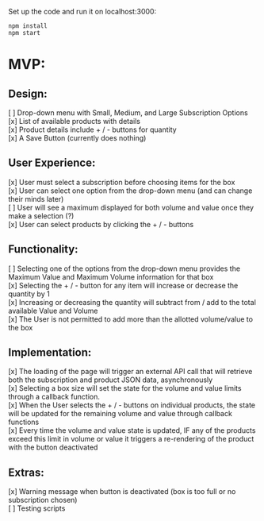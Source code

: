 Set up the code and run it on localhost:3000:

`npm install` <br />
`npm start`


# MVP:

## Design:
[ ] Drop-down menu with Small, Medium, and Large Subscription Options <br />
[x] List of available products with details <br />
[x] Product details include + / - buttons for quantity <br />
[x] A Save Button (currently does nothing) <br />

## User Experience:
[x] User must select a subscription before choosing items for the box <br />
[x] User can select one option from the drop-down menu (and can change their minds later) <br />
[ ] User will see a maximum displayed for both volume and value once they make a selection (?) <br />
[x] User can select products by clicking the + / - buttons <br />

## Functionality:
[ ] Selecting one of the options from the drop-down menu provides the Maximum Value and Maximum Volume information for that box <br />
[x] Selecting the + / - button for any item will increase or decrease the quantity by 1 <br />
[x] Increasing or decreasing the quantity will subtract from / add to the total available Value and Volume <br />
[x] The User is not permitted to add more than the allotted volume/value to the box <br />

## Implementation:
[x] The loading of the page will trigger an external API call that will retrieve both the subscription and product JSON data, asynchronously <br />
[x] Selecting a box size will set the state for the volume and value limits through a callback function. <br />
[x] When the User selects the + / - buttons on individual products, the state will be updated for the remaining volume and value through callback functions <br />
[x] Every time the volume and value state is updated, IF any of the products exceed this limit in volume or value it triggers a re-rendering of the product with the button deactivated <br />

## Extras:
[x] Warning message when button is deactivated (box is too full or no subscription chosen) <br />
[ ] Testing scripts <br />

